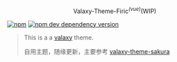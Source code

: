 <p align="center">
Valaxy-Theme-Firic<sup><em>(vue)</em></sup>(WIP)
</p>

[![npm](https://img.shields.io/npm/v/valaxy-theme-firic)](https://www.npmjs.com/package/valaxy-theme-firic)
[![npm dev dependency version](https://img.shields.io/npm/dependency-version/valaxy-theme-firic/dev/valaxy)](https://github.com/YunYouJun/valaxy)

> This is a  a [valaxy](https://github.com/YunYouJun/valaxy) theme.
>
> 自用主题，随缘更新，主要参考 [valaxy-theme-sakura](https://github.com/WRXinYue/valaxy-theme-sakura)
